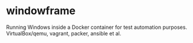 # windowframe
Running Windows inside a Docker container for test automation purposes. VirtualBox/qemu, vagrant, packer, ansible et al.
